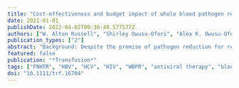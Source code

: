 ```yaml
---
title: "Cost-effectiveness and budget impact of whole blood pathogen reduction in Ghana"
date: 2021-01-01
publishDate: 2022-04-02T00:36:49.577577Z
authors: ["W. Alton Russell", "Shirley Owusu-Ofori", "Alex K. Owusu-Ofori", "Eileen Micah", "Betty Norman", "Brian S. Custer"]
publication_types: ["2"]
abstract: "Background: Despite the promise of pathogen reduction for reducing transfusion-associated adverse events in sub-Saharan Africa, no health-economic assessment is publicly available. Study Design and Methods: We developed a mathematical risk reduction model to estimate the impact of nationwide whole blood pathogen reduction in Ghana on the incidence of six infectious and one non-infectious transfusion-associated adverse events. We estimated the lifetime direct healthcare costs and disability-adjusted life years lost for each adverse event. For HIV, HCV, and HBV, we simulated disease progression using Markov models, accounting for the likelihood and timing of clinical detection and treatment. We performed probabilistic and univariate sensitivity analysis. Results: Adding whole blood pathogen reduction to Ghana's blood safety portfolio would avert an estimated 19,898 (11,948-27,353) adverse events and 38,491 (16,444-67,118) disability-adjusted life years annually, primarily by averting sepsis (49%) and malaria (31%) infections. One year of pathogen reduction would cost an estimated $8,037,191 ($6,381,946-$9,880,760) and eliminate $8,656,389 ($4,462,614-$13,469,448) in direct healthcare spending on transfusion-associated adverse events. We estimate a 58% probability that the addition of pathogen reduction would reduce overall direct healthcare spending. Findings were most sensitive to uncertainty in the probability that a bacterially contaminated blood donation causes sepsis. Conclusion: Whole blood pathogen reduction would substantially reduce the burden of known transfusion-associated adverse events in Ghana and may reduce overall healthcare spending. Additional benefits not captured by this analysis may include averting secondary transmission of infectious diseases, reducing non-medical costs, and averting new or re-emerging transfusion-transmitted infections."
featured: false
publication: "*Transfusion*"
tags: ["FNHTR", "HBV", "HCV", "HIV", "WBPR", "antiviral therapy", "blood safety", "cost-utility", "febrile non-hemolytic transfusion reaction", "hepatitis B", "hepatitis C", "human immunodeficiency virus", "pathogen reduction", "sub-Saharan Africa Abbreviations: AVT", "whole blood pathogen reduction"]
doi: "10.1111/trf.16704"
---
```



